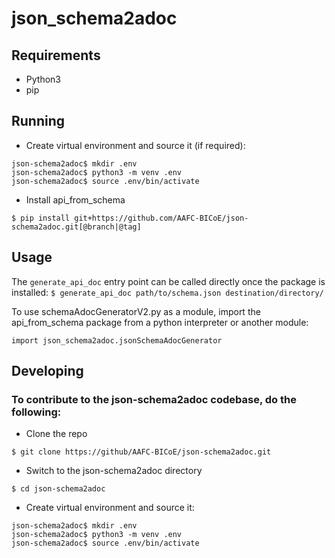 # json_schema2adoc
## Requirements
- Python3
- pip

## Running

- Create virtual environment and source it (if required):
```
json-schema2adoc$ mkdir .env
json-schema2adoc$ python3 -m venv .env
json-schema2adoc$ source .env/bin/activate
```
- Install api_from_schema
```
$ pip install git+https://github.com/AAFC-BICoE/json-schema2adoc.git[@branch|@tag]
```


## Usage
The ```generate_api_doc``` entry point can be called directly once the package is installed:
```$ generate_api_doc path/to/schema.json destination/directory/```

To use schemaAdocGeneratorV2.py as a module, import the api_from_schema package from a python interpreter or another module:
```
import json_schema2adoc.jsonSchemaAdocGenerator
```

## Developing

### To contribute to the json-schema2adoc codebase, do the following:
- Clone the repo
```
$ git clone https://github/AAFC-BICoE/json-schema2adoc.git
```
- Switch to the json-schema2adoc directory
```
$ cd json-schema2adoc
```
- Create virtual environment and source it:
```
json-schema2adoc$ mkdir .env
json-schema2adoc$ python3 -m venv .env
json-schema2adoc$ source .env/bin/activate
```


